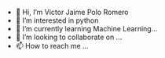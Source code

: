 - 👋 Hi, I’m Victor Jaime Polo Romero
- 👀 I’m interested in python
- 🌱 I’m currently learning Machine Learning...
- 💞️ I’m looking to collaborate on ...
- 📫 How to reach me ...

<!---
vpoloromero/vpoloromero is a ✨ special ✨ repository because its `README.md` (this file) appears on your GitHub profile.
You can click the Preview link to take a look at your changes.
--->
